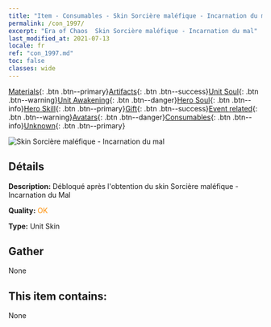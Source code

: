 ```yaml
---
title: "Item - Consumables - Skin Sorcière maléfique - Incarnation du mal"
permalink: /con_1997/
excerpt: "Era of Chaos  Skin Sorcière maléfique - Incarnation du mal"
last_modified_at: 2021-07-13
locale: fr
ref: "con_1997.md"
toc: false
classes: wide
---
```

 [Materials](/ItemsFR/){: .btn .btn--primary}[Artifacts](/ItemsFR/Artifacts/){: .btn .btn--success}[Unit Soul](/ItemsFR/UnitSoul/){: .btn .btn--warning}[Unit Awakening](/ItemsFR/UnitAwakening/){: .btn .btn--danger}[Hero Soul](/ItemsFR/HeroSoul/){: .btn .btn--info}[Hero Skill](/ItemsFR/HeroSkill/){: .btn .btn--primary}[Gift](/ItemsFR/Gift/){: .btn .btn--success}[Event related](/ItemsFR/Events/){: .btn .btn--warning}[Avatars](/ItemsFR/Avatars/){: .btn .btn--danger}[Consumables](/ItemsFR/Consumables/){: .btn .btn--info}[Unknown](/ItemsFR/Unknown/){: .btn .btn--primary}

 ![Skin Sorcière maléfique - Incarnation du mal](/images/u/ti_xiemonvpifu2.jpg)

## Détails
 **Description:** Débloqué après l'obtention du skin Sorcière maléfique - Incarnation du Mal

 **Quality:** <span style="color: #FF8C00">OK</span>

 **Type:** Unit Skin

## Gather

  None

## This item contains:

  None

